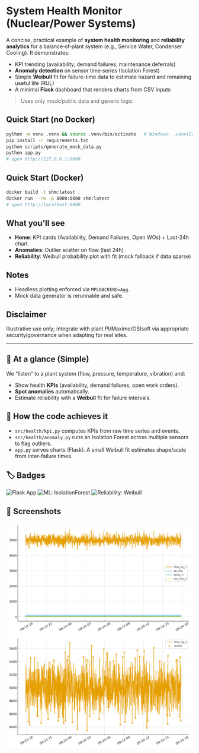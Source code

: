 # System Health Monitor (Nuclear/Power Systems)

A concise, practical example of **system health monitoring** and **reliability analytics** for a balance‑of‑plant system (e.g., Service Water, Condenser Cooling). It demonstrates:
- KPI trending (availability, demand failures, maintenance deferrals)
- **Anomaly detection** on sensor time‑series (Isolation Forest)
- Simple **Weibull** fit for failure-time data to estimate hazard and remaining useful life (RUL)
- A minimal **Flask** dashboard that renders charts from CSV inputs

> Uses only mock/public data and generic logic

## Quick Start (no Docker)

```bash
python -m venv .venv && source .venv/bin/activate   # Windows: .venv\Scripts\activate
pip install -r requirements.txt
python scripts/generate_mock_data.py
python app.py
# open http://127.0.0.1:8000
```

## Quick Start (Docker)

```bash
docker build -t shm:latest .
docker run --rm -p 8000:8000 shm:latest
# open http://localhost:8000
```

## What you'll see
- **Home**: KPI cards (Availability, Demand Failures, Open WOs) + Last-24h chart  
- **Anomalies**: Outlier scatter on flow (last 24h)  
- **Reliability**: Weibull probability plot with fit (mock fallback if data sparse)

## Notes
- Headless plotting enforced via `MPLBACKEND=Agg`.
- Mock data generator is rerunnable and safe.

## Disclaimer
Illustrative use only; integrate with plant PI/Maximo/OSIsoft via appropriate security/governance when adapting for real sites.

---

## 👀 At a glance (Simple)
We “listen” to a plant system (flow, pressure, temperature, vibration) and:
- Show health **KPIs** (availability, demand failures, open work orders).
- **Spot anomalies** automatically.
- Estimate reliability with a **Weibull** fit for failure intervals.

## 🧠 How the code achieves it 
- `src/health/kpi.py` computes KPIs from raw time series and events.
- `src/health/anomaly.py` runs an Isolation Forest across multiple sensors to flag outliers.
- `app.py` serves charts (Flask). A small Weibull fit estimates shape/scale from inter-failure times.

## 🏷️ Badges
![Flask App](https://img.shields.io/badge/Flask-Server-ff69b4)
![ML: IsolationForest](https://img.shields.io/badge/ML-IsolationForest-blueviolet)
![Reliability: Weibull](https://img.shields.io/badge/Reliability-Weibull-green)

## 📸 Screenshots
<img src="outputs_last24.png" width="720" alt="Last-24h trend"/>
<br>
<img src="outputs_anomalies.png" width="720" alt="Anomaly view"/>


